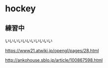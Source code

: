 # hockey
## 練習中  
いいいいいいいいいいい

<https://www21.atwiki.jp/opengl/pages/28.html>

<http://ankohouse.sblo.jp/article/100867598.html>

